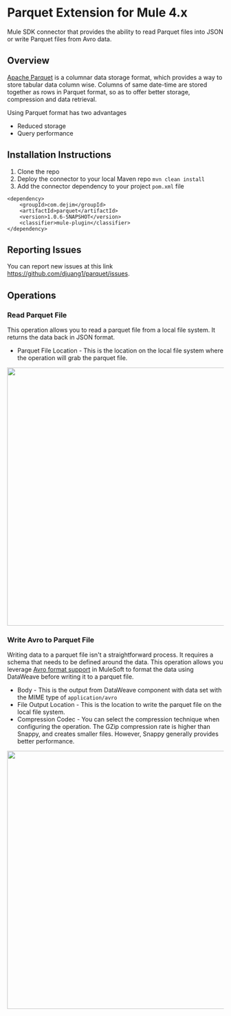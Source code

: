 # Parquet Extension for Mule 4.x
Mule SDK connector that provides the ability to read Parquet files into JSON or write Parquet files from Avro data.


## Overview
[Apache Parquet](https://parquet.apache.org/) is a columnar data storage format, which provides a way to store tabular data column wise. Columns of same date-time are stored together as rows in Parquet format, so as to offer better storage, compression and data retrieval.

Using Parquet format has two advantages

* Reduced storage
* Query performance

## Installation Instructions

1.  Clone the repo
2.  Deploy the connector to your local Maven repo  `mvn clean install`
3.  Add the connector dependency to your project `pom.xml` file

```
<dependency>
    <groupId>com.dejim</groupId>
    <artifactId>parquet</artifactId>
    <version>1.0.6-SNAPSHOT</version>
    <classifier>mule-plugin</classifier>
</dependency>
```

## Reporting Issues

You can report new issues at this link https://github.com/djuang1/parquet/issues.

## Operations

### Read Parquet File

This operation allows you to read a parquet file from a local file system. It returns the data back in JSON format.

* Parquet File Location - This is the location on the local file system where the operation will grab the parquet file.

<img src="https://raw.githubusercontent.com/djuang1/parquet/main/doc/img/read_parquet.png" width="600px">

### Write Avro to Parquet File

Writing data to a parquet file isn't a straightforward process. It requires a schema that needs to be defined around the data. This operation allows you leverage [Avro format support](https://docs.mulesoft.com/mule-runtime/4.3/dataweave-formats-avro) in MuleSoft to format the data using DataWeave before writing it to a parquet file.

* Body - This is the output from DataWeave component with data set with the MIME type of `application/avro`
* File Output Location - This is the location to write the parquet file on the local file system.
* Compression Codec - You can select the compression technique when configuring the operation. The GZip compression rate is higher than Snappy, and creates smaller files. However, Snappy generally provides better performance.

<img src="https://raw.githubusercontent.com/djuang1/parquet/main/doc/img/write_avro_to_parquet.png" width="600px">
